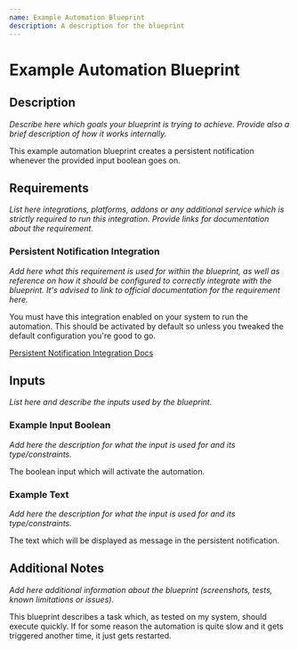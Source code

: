 ```yaml
---
name: Example Automation Blueprint
description: A description for the blueprint
---
```

# Example Automation Blueprint

## Description

_Describe here which goals your blueprint is trying to achieve. Provide also a brief description of how it works internally._

This example automation blueprint creates a persistent notification whenever the provided input boolean goes on.

## Requirements

_List here integrations, platforms, addons or any additional service which is strictly required to run this integration. Provide links for documentation about the requirement._

### Persistent Notification Integration

_Add here what this requirement is used for within the blueprint, as well as reference on how it should be configured to correctly integrate with the blueprint. It's advised to link to official documentation for the requirement here._

You must have this integration enabled on your system to run the automation. This should be activated by default so unless you tweaked the default configuration you're good to go.

[Persistent Notification Integration Docs](https://www.home-assistant.io/integrations/persistent_notification/)

## Inputs

_List here and describe the inputs used by the blueprint._

### Example Input Boolean

_Add here the description for what the input is used for and its type/constraints._

The boolean input which will activate the automation.

### Example Text

_Add here the description for what the input is used for and its type/constraints._

The text which will be displayed as message in the persistent notification.

## Additional Notes

_Add here additional information about the blueprint (screenshots, tests, known limitations or issues)._

This blueprint describes a task which, as tested on my system, should execute quickly. If for some reason the automation is quite slow and it gets triggered another time, it just gets restarted.
